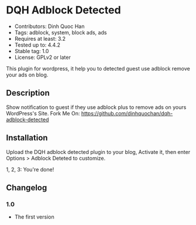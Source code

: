 # DQH Adblock Detected
* Contributors: Dinh Quoc Han
* Tags: adblock, system, block ads, ads
* Requires at least: 3.2
* Tested up to: 4.4.2
* Stable tag: 1.0
* License: GPLv2 or later

This plugin for wordpress, it help you to detected guest use adblock remove your ads on blog.

## Description

Show notification to guest if they use adblock plus to remove ads on yours WordPress's Site.
Fork Me On: https://github.com/dinhquochan/dqh-adblock-detected

## Installation

Upload the DQH adblock detected plugin to your blog, Activate it, then enter Options > Adblock Deteted to customize.

1, 2, 3: You're done!

## Changelog
### 1.0
* The first version